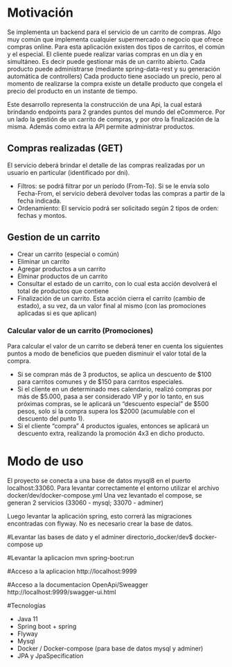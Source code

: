 # Motivación
Se implementa un backend para el servicio de un carrito de compras. Algo muy común que implementa cualquier supermercado o negocio que ofrece compras online.
Para esta aplicación existen dos tipos de carritos, el común y el especial.
El cliente puede realizar varias compras en un día y en simultáneo. Es decir puede gestionar más de un carrito abierto.
Cada producto puede administrarse (mediante spring-data-rest y su generación automática de controllers)
Cada producto tiene asociado un precio, pero al momento de realizarse la compra existe un detalle producto que congela el precio del producto en un instante de tiempo.

Este desarrollo representa la construcción de una Api, la cual estará brindando endpoints para 2 grandes puntos del mundo del eCommerce. Por un lado la gestión de un carrito de compras, y por otro la finalización de la misma. Además como extra la API permite administrar productos.

## Compras realizadas (GET)
El servicio deberá brindar el detalle de las compras realizadas por un  usuario en particular (identificado por dni). 
* Filtros: se podrá filtrar por un período (From-To). Si se le envía solo Fecha-From, el servicio deberá devolver todas las compras a partir de la fecha indicada. 
* Ordenamiento: El servicio podrá ser solicitado según 2 tipos de orden: fechas y montos. 

## Gestion de un carrito
* Crear un carrito (especial o común)
* Eliminar un carrito
* Agregar productos a un carrito
* Elminar productos de un carrito
* Consultar el estado de un carrito, con lo cual esta acción devolverá el total de productos que contiene
* Finalización de un carrito. Esta acción cierra el carrito (cambio de estado), a su vez, da un valor final al mismo (con las promociones aplicadas si es que aplican)

### Calcular valor de un carrito (Promociones)
Para calcular el valor de un carrito se deberá tener en cuenta los siguientes puntos a modo de beneficios que pueden disminuir el valor total de la compra.
* Si se compran más de 3 productos, se aplica un descuento de $100 para carritos comunes y de $150 para carritos especiales.
* Si el cliente en un determinado mes calendario, realizó compras por más de $5.000, pasa a ser  considerado VIP y por lo tanto, en sus próximas compras, se le aplicará un “descuento especial” de $500 pesos, solo si la compra supera los $2000 (acumulable con el descuento del punto 1). 
* Si el cliente “compra” 4 productos iguales, entonces se aplicará un descuento extra, realizando la promoción 4x3 en dicho producto. 





# Modo de uso
El proyecto se conecta a una base de datos mysql8 en el puerto localhost:33060. Para levantar correctamente el entorno utilizar el archivo docker/dev/docker-compose.yml
Una vez levantado el compose, se generan 2 servicios (33060 - mysql; 33070 - adminer)

Luego levantar la aplicación spring, esto correrá las migraciones encontradas con flyway. No es necesario crear la base de datos.


#Levantar las bases de dato y el adminer
directorio_docker/dev$ docker-compose up 

#Levantar la aplicacion
mvn spring-boot:run

#Acceso a la aplicacion
http://localhost:9999

#Acceso a la documentacion OpenApi/Sweagger
http://localhost:9999/swagger-ui.html


#Tecnologías
* Java 11
* Spring boot + spring
* Flyway
* Mysql
* Docker / Docker-compose (para base de datos mysql y adminer)
* JPA y JpaSpecification

